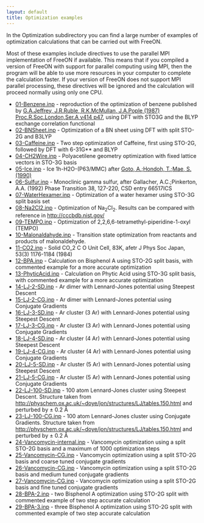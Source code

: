 ```yaml
---
layout: default
title: Optimization examples
---
```


In the Optimization subdirectory you can find a large number of examples of optimization calculations that can be carried out with FreeON.

Most of these examples include directives to use the parallel MPI implementation of FreeON if available. This means that if you compiled a version of FreeON with support for parallel computing using MPI, then the program will be able to use more resources in your computer to complete the calculation faster. If your version of FreeON does not support MPI parallel processing, these directives will be ignored and the calculation will proceed normally using only one CPU.

-   [01-Benzene.inp](01-Benzene.inp "wikilink") - reproduction of the optimization of benzene published by [G.A.Jeffrey, J.R.Ruble, R.K.McMullan, J.A.Pople (1987) Proc.R.Soc.London,Ser.A v414 p47](http://rspa.royalsocietypublishing.org/content/414/1846/47.short), using DFT with STO3G and the BLYP exchange correlation functional
-   [02-BNSheet.inp](02-BNSheet.inp "wikilink") - Optimization of a BN sheet using DFT with split STO-2G and B3LYP
-   [03-Caffeine.inp](03-Caffeine.inp "wikilink") - Two step optimization of Caffeine, first using STO-2G, followed by DFT with 6-31G\*\* and BLYP
-   [04-CH2Wire.inp](04-CH2Wire.inp "wikilink") - Polyacetilene geometry optimization with fixed lattice vectors in STO-3G basis
-   [05-Ice.inp](05-Ice.inp "wikilink") - Ice 1h-H2O-(P63/MMC) after [Goto, A.;Hondoh, T.;Mae, S.(1990)](http://jcp.aip.org/resource/1/jcpsa6/v93/i2/p1412_s1)
-   [06-Sulfur.inp](06-Sulfur.inp "wikilink") - Monoclinic gamma sulfur, after Gallacher, A.C.;Pinkerton, A.A. (1992) Phase Transition 38, 127-220, CSD entry 66517ICS
-   [07-WaterHexamer.inp](07-WaterHexamer.inp "wikilink") - Optimization of a water hexamer using STO-3G split basis set
-   [08-Na2Cl2.inp](08-Na2Cl2.inp "wikilink") - Optimization of Na<sub>2</sub>Cl<sub>2</sub>. Results can be compared with reference in <http://cccbdb.nist.gov/>
-   [09-TEMPO.inp](09-TEMPO.inp "wikilink") - Optimization of 2,2,6,6-tetramethyl-piperidine-1-oxyl (TEMPO)
-   [10-Malonaldahyde.inp](10-Malonaldahyde.inp "wikilink") - Transition state optimization from reactants and products of malonaldehyde.
-   [11-CO2.inp](11-CO2.inp "wikilink") - Solid CO\_2 C O Unit Cell, 83K, afetr J Phys Soc Japan, 53(3) 1176-1184 (1984)
-   [12-BPA.inp](12-BPA.inp "wikilink") - Calculation on Bisphenol A using STO-2G split basis, with commented example for a more accurate optimization
-   [13-PhyticAcid.inp](13-PhyticAcid.inp "wikilink") - Calculation on Phytic Acid using STO-3G split basis, with commented example for a more accurate optimization
-   [14-LJ-2-SD.inp](14-LJ-2-SD.inp "wikilink") - Ar dimer with Lennard-Jones potential using Steepest Descent
-   [15-LJ-2-CG.inp](15-LJ-2-CG.inp "wikilink") - Ar dimer with Lennard-Jones potential using Conjugate Gradients
-   [16-LJ-3-SD.inp](16-LJ-3-SD.inp "wikilink") - Ar cluster (3 Ar) with Lennard-Jones potential using Steepest Descent
-   [17-LJ-3-CG.inp](17-LJ-3-CG.inp "wikilink") - Ar cluster (3 Ar) with Lennard-Jones potential using Conjugate Gradients
-   [18-LJ-4-SD.inp](18-LJ-4-SD.inp "wikilink") - Ar cluster (4 Ar) with Lennard-Jones potential using Steepest Descent
-   [19-LJ-4-CG.inp](19-LJ-4-CG.inp "wikilink") - Ar cluster (4 Ar) with Lennard-Jones potential using Conjugate Gradients
-   [20-LJ-5-SD.inp](20-LJ-5-SD.inp "wikilink") - Ar cluster (5 Ar) with Lennard-Jones potential using Steepest Descent
-   [21-LJ-5-CG.inp](21-LJ-5-CG.inp "wikilink") - Ar cluster (5 Ar) with Lennard-Jones potential using Conjugate Gradients
-   [22-LJ-100-SD.inp](22-LJ-100-SD.inp "wikilink") - 100 atom Lennard-Jones cluster using Steepest Descent. Structure taken from <http://physchem.ox.ac.uk/~doye/jon/structures/LJ/tables.150.html> and perturbed by ± 0.2 Å
-   [23-LJ-100-CG.inp](23-LJ-100-CG.inp "wikilink") - 100 atom Lennard-Jones cluster using Conjugate Gradients. Structure taken from <http://physchem.ox.ac.uk/~doye/jon/structures/LJ/tables.150.html> and perturbed by ± 0.2 Å
-   [24-Vancomycin-internal.inp](24-Vancomycin-internal.inp "wikilink") - Vancomycin optimization using a split STO-2G basis and a maximum of 1000 optimization steps
-   [25-Vancomycin-CG.inp](25-Vancomycin-CG.inp "wikilink") - Vancomycin optimization using a split STO-2G basis and coarse tuned conjugate gradients
-   [26-Vancomycin-CG.inp](26-Vancomycin-CG.inp "wikilink") - Vancomycin optimization using a split STO-2G basis and medium tuned conjugate gradients
-   [27-Vancomycin-CG.inp](27-Vancomycin-CG.inp "wikilink") - Vancomycin optimization using a split STO-2G basis and fine tuned conjugate gradients
-   [28-BPA-2.inp](28-BPA-2.inp "wikilink") - two Bisphenol A optimization using STO-2G split with commented example of two step accurate calculation
-   [29-BPA-3.inp](29-BPA-3.inp "wikilink") - three Bisphenol A optimization using STO-2G split with commented example of two step accurate calculation

